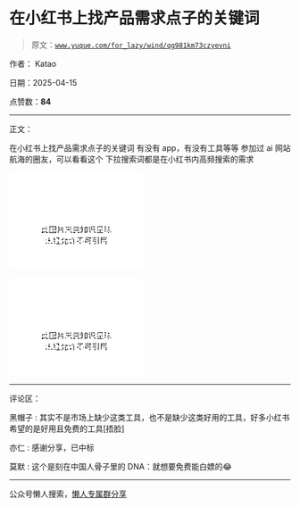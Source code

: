 # 在小红书上找产品需求点子的关键词

> 原文：[`www.yuque.com/for_lazy/wind/qg981km73czyevni`](https://www.yuque.com/for_lazy/wind/qg981km73czyevni)

作者： Katao

日期：2025-04-15

点赞数：**84**

* * *

正文：

在小红书上找产品需求点子的关键词 有没有 app，有没有工具等等 参加过 ai 网站航海的圈友，可以看看这个 下拉搜索词都是在小红书内高频搜索的需求

![](img/fa316cbc7bde6c86b41a4cf9c955b944.png "None")

![](img/6d5424320cf55bfc5c88d501b65108e7.png "None")

* * *

评论区：

黑帽子 : 其实不是市场上缺少这类工具，也不是缺少这类好用的工具，好多小红书希望的是好用且免费的工具[捂脸]

亦仁 : 感谢分享，已中标

莫默 : 这个是刻在中国人骨子里的 DNA：就想要免费能白嫖的😂

* * *

公众号懒人搜索，[懒人专属群分享](https://lazybook.fun/#/blog/group)